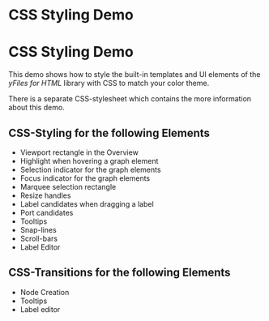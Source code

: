 <!--
 //////////////////////////////////////////////////////////////////////////////
 // @license
 // This file is part of yFiles for HTML 2.6.
 // Use is subject to license terms.
 //
 // Copyright (c) 2000-2024 by yWorks GmbH, Vor dem Kreuzberg 28,
 // 72070 Tuebingen, Germany. All rights reserved.
 //
 //////////////////////////////////////////////////////////////////////////////
-->
# CSS Styling Demo

# CSS Styling Demo

This demo shows how to style the built-in templates and UI elements of the _yFiles for HTML_ library with CSS to match your color theme.

There is a separate CSS-stylesheet which contains the more information about this demo.

## CSS-Styling for the following Elements

- Viewport rectangle in the Overview
- Highlight when hovering a graph element
- Selection indicator for the graph elements
- Focus indicator for the graph elements
- Marquee selection rectangle
- Resize handles
- Label candidates when dragging a label
- Port candidates
- Tooltips
- Snap-lines
- Scroll-bars
- Label Editor

## CSS-Transitions for the following Elements

- Node Creation
- Tooltips
- Label editor
